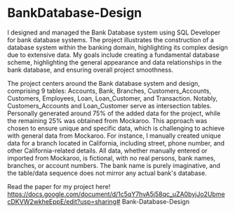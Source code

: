 # BankDatabase-Design
 
I designed and managed the Bank Database system using SQL Developer for bank database systems. The project illustrates the construction of a database system within the banking domain, highlighting its complex design due to extensive data. My goals include creating a fundamental database scheme, highlighting the general appearance and data relationships in the bank database, and ensuring overall project smoothness. 


The project centers around the Bank database system and design, comprising 9 tables: Accounts, Bank, Branches, Customers_Accounts, Customers, Employees, Loan, Loan_Customer, and Transaction. Notably, Customers_Accounts and Loan_Customer serve as intersection tables.  
Personally generated around 75% of the added data for the project, while the remaining 25% was obtained from Mockaroo. This approach was chosen to ensure unique and specific data, which is challenging to achieve with general data from Mockaroo. For instance, I manually created unique data for a branch located in California, including street, phone number, and other California-related details. All data, whether manually entered or imported from Mockaroo, is fictional, with no real persons, bank names, branches, or account numbers. The bank name is purely imaginative, and the table/data sequence does not mirror any actual bank's database. 

Read the paper for my project here!
https://docs.google.com/document/d/1c5qY7hvA5j58qc_uZA0byjJo2UbmecDKVW2wkheEppE/edit?usp=sharing# Bank-Database-Design
